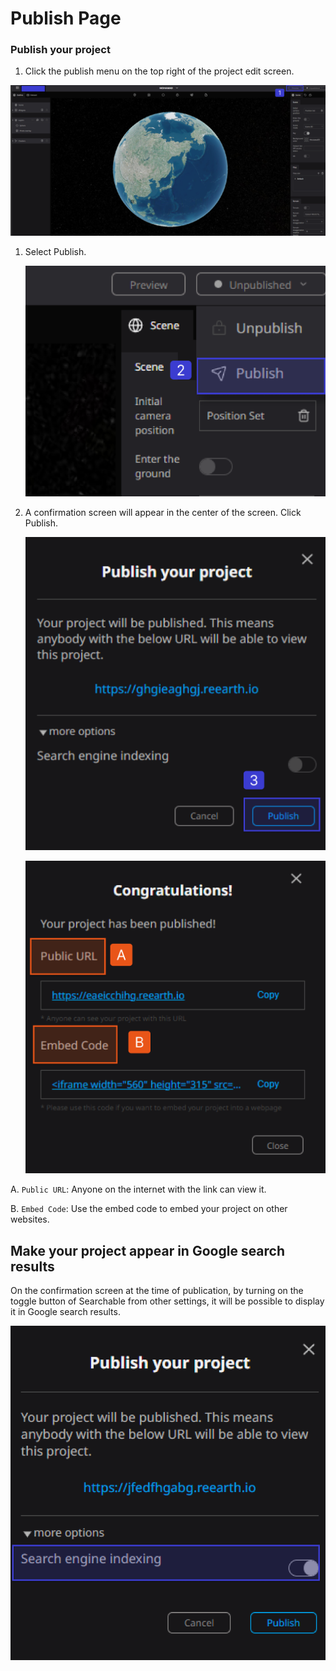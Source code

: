 # Publish Page

### Publish your project

1. Click the publish menu on the top right of the project edit screen.

![6 85 (1).png](Publish%20Page%206dfb01ed7e22445a908620899235d569/6_85_(1).png)

1. Select Publish.
    
    ![fghj 3.png](Publish%20Page%206dfb01ed7e22445a908620899235d569/fghj_3.png)
    

1. A confirmation screen will appear in the center of the screen. Click Publish.
    
    ![gfh 1 (1).png](Publish%20Page%206dfb01ed7e22445a908620899235d569/gfh_1_(1).png)
    
    ![URL  1.png](Publish%20Page%206dfb01ed7e22445a908620899235d569/URL__1.png)
    

A. `Public URL`: Anyone on the internet with the link can view it.

B. `Embed Code`: Use the embed code to embed your project on other websites.

## Make your project appear in Google search results

On the confirmation screen at the time of publication, by turning on the toggle button of Searchable from other settings, it will be possible to display it in Google search results.

![sdfg 1.png](Publish%20Page%206dfb01ed7e22445a908620899235d569/sdfg_1.png)